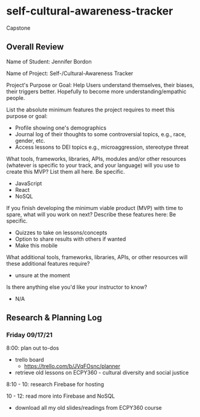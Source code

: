 # self-cultural-awareness-tracker
Capstone

## Overall Review
Name of Student: Jennifer Bordon

Name of Project: Self-/Cultural-Awareness Tracker

Project's Purpose or Goal: Help Users understand themselves, their biases, their triggers better. Hopefully to become more understanding/empathic people.

List the absolute minimum features the project requires to meet this purpose or goal:

- Profile showing one's demographics
- Journal log of their thoughts to some controversial topics, e.g., race, gender, etc.
- Access lessons to DEI topics e.g., microaggression, stereotype threat

What tools, frameworks, libraries, APIs, modules and/or other resources (whatever is specific to your track, and your language) will you use to create this MVP? List them all here. Be specific.

- JavaScript
- React
- NoSQL

If you finish developing the minimum viable product (MVP) with time to spare, what will you work on next? Describe these features here: Be specific.

- Quizzes to take on lessons/concepts 
- Option to share results with others if wanted
- Make this mobile

What additional tools, frameworks, libraries, APIs, or other resources will these additional features require?

- unsure at the moment

Is there anything else you'd like your instructor to know?

- N/A

## Research & Planning Log
### Friday 09/17/21
8:00: plan out to-dos
- trello board
  - https://trello.com/b/JVqFOsnc/planner
- retrieve old lessons on ECPY360 - cultural diversity and social justice

8:10 - 10: research Firebase for hosting

10 - 12: read more into Firebase and NoSQL
- download all my old slides/readings from ECPY360 course